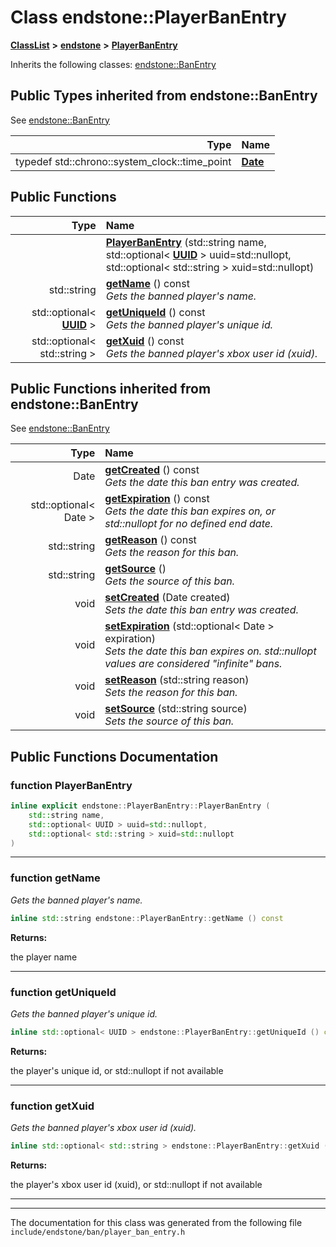 

# Class endstone::PlayerBanEntry



[**ClassList**](annotated.md) **>** [**endstone**](namespaceendstone.md) **>** [**PlayerBanEntry**](classendstone_1_1PlayerBanEntry.md)








Inherits the following classes: [endstone::BanEntry](classendstone_1_1BanEntry.md)
















## Public Types inherited from endstone::BanEntry

See [endstone::BanEntry](classendstone_1_1BanEntry.md)

| Type | Name |
| ---: | :--- |
| typedef std::chrono::system\_clock::time\_point | [**Date**](classendstone_1_1BanEntry.md#typedef-date)  <br> |






































## Public Functions

| Type | Name |
| ---: | :--- |
|   | [**PlayerBanEntry**](#function-playerbanentry) (std::string name, std::optional&lt; [**UUID**](classendstone_1_1UUID.md) &gt; uuid=std::nullopt, std::optional&lt; std::string &gt; xuid=std::nullopt) <br> |
|  std::string | [**getName**](#function-getname) () const<br>_Gets the banned player's name._  |
|  std::optional&lt; [**UUID**](classendstone_1_1UUID.md) &gt; | [**getUniqueId**](#function-getuniqueid) () const<br>_Gets the banned player's unique id._  |
|  std::optional&lt; std::string &gt; | [**getXuid**](#function-getxuid) () const<br>_Gets the banned player's xbox user id (xuid)._  |


## Public Functions inherited from endstone::BanEntry

See [endstone::BanEntry](classendstone_1_1BanEntry.md)

| Type | Name |
| ---: | :--- |
|  Date | [**getCreated**](classendstone_1_1BanEntry.md#function-getcreated) () const<br>_Gets the date this ban entry was created._  |
|  std::optional&lt; Date &gt; | [**getExpiration**](classendstone_1_1BanEntry.md#function-getexpiration) () const<br>_Gets the date this ban expires on, or std::nullopt for no defined end date._  |
|  std::string | [**getReason**](classendstone_1_1BanEntry.md#function-getreason) () const<br>_Gets the reason for this ban._  |
|  std::string | [**getSource**](classendstone_1_1BanEntry.md#function-getsource) () <br>_Gets the source of this ban._  |
|  void | [**setCreated**](classendstone_1_1BanEntry.md#function-setcreated) (Date created) <br>_Sets the date this ban entry was created._  |
|  void | [**setExpiration**](classendstone_1_1BanEntry.md#function-setexpiration) (std::optional&lt; Date &gt; expiration) <br>_Sets the date this ban expires on. std::nullopt values are considered "infinite" bans._  |
|  void | [**setReason**](classendstone_1_1BanEntry.md#function-setreason) (std::string reason) <br>_Sets the reason for this ban._  |
|  void | [**setSource**](classendstone_1_1BanEntry.md#function-setsource) (std::string source) <br>_Sets the source of this ban._  |






















































## Public Functions Documentation




### function PlayerBanEntry 

```C++
inline explicit endstone::PlayerBanEntry::PlayerBanEntry (
    std::string name,
    std::optional< UUID > uuid=std::nullopt,
    std::optional< std::string > xuid=std::nullopt
) 
```




<hr>



### function getName 

_Gets the banned player's name._ 
```C++
inline std::string endstone::PlayerBanEntry::getName () const
```





**Returns:**

the player name 





        

<hr>



### function getUniqueId 

_Gets the banned player's unique id._ 
```C++
inline std::optional< UUID > endstone::PlayerBanEntry::getUniqueId () const
```





**Returns:**

the player's unique id, or std::nullopt if not available 





        

<hr>



### function getXuid 

_Gets the banned player's xbox user id (xuid)._ 
```C++
inline std::optional< std::string > endstone::PlayerBanEntry::getXuid () const
```





**Returns:**

the player's xbox user id (xuid), or std::nullopt if not available 





        

<hr>

------------------------------
The documentation for this class was generated from the following file `include/endstone/ban/player_ban_entry.h`

